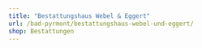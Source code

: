 ```yaml
---
title: "Bestattungshaus Webel & Eggert"
url: /bad-pyrmont/bestattungshaus-webel-und-eggert/
shop: Bestattungen
---
```

